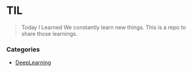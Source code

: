 # TIL
> Today I Learned
We constantly learn new things. This is a repo to share those learnings.

### Categories
* [DeepLearning](#DeepLearning)

